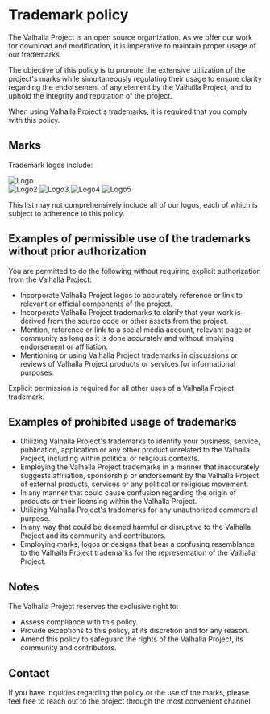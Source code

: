 # Trademark policy
The Valhalla Project is an open source organization. As we offer our work for download and modification, it is imperative to maintain proper usage of our trademarks.  

The objective of this policy is to promote the extensive utilization of the project's marks while simultaneously regulating their usage to ensure clarity regarding the endorsement of any element by the Valhalla Project, and to uphold the integrity and reputation of the project.  

When using Valhalla Project's trademarks, it is required that you comply with this policy.  

## Marks

Trademark logos include:  

![Logo](https://www.dropbox.com/s/eix9x36lu4wy2ch/logo.png?raw=1)  
![Logo2](https://www.dropbox.com/scl/fi/f4pajgiafmbhv7k1mpziw/valknut.png?rlkey=ptgz76iww438tfb8x0z38ph5x&raw=1)
![Logo3](https://www.dropbox.com/scl/fi/bk8nxmoaxmuirbz8re3uo/logo_folk.png?rlkey=92lrlk2hwxxs7bxypm3p3dgxf&raw=1)
![Logo4](https://www.dropbox.com/scl/fi/kzx7hykd9bkq6j1hk1vfq/logo_diff3.png?rlkey=cjhwxz1aq9mo59hxt2682jlyx&raw=1)
![Logo5](https://www.dropbox.com/scl/fi/4rz5prjq3deyk0mlvmp7e/logo_diff2.png?rlkey=3bfgvm3ugzhy7kdepofvt9z4k&raw=1)

This list may not comprehensively include all of our logos, each of which is subject to adherence to this policy.  

## Examples of permissible use of the trademarks without prior authorization
You are permitted to do the following without requiring explicit authorization from the Valhalla Project:
- Incorporate Valhalla Project logos to accurately reference or link to relevant or official components of the project.
- Incorporate Valhalla Project trademarks to clarify that your work is derived from the source code or other assets from the project.
- Mention, reference or link to a social media account, relevant page or community as long as it is done accurately and without implying endorsement or affiliation.
- Mentioning or using Valhalla Project trademarks in discussions or reviews of Valhalla Project products or services for informational purposes.

Explicit permission is required for all other uses of a Valhalla Project trademark.

## Examples of prohibited usage of trademarks
- Utilizing Valhalla Project's trademarks to identify your business, service, publication, application or any other product unrelated to the Valhalla Project, including within political or religious contexts.
- Employing the Valhalla Project trademarks in a manner that inaccurately suggests affiliation, sponsorship or endorsement by the Valhalla Project of external products, services or any political or religious movement.
- In any manner that could cause confusion regarding the origin of products or their licensing within the Valhalla Project.
- Utilizing Valhalla Project's trademarks for any unauthorized commercial purpose.
- In any way that could be deemed harmful or disruptive to the Valhalla Project and its community and contributors.
- Employing marks, logos or designs that bear a confusing resemblance to the Valhalla Project trademarks for the representation of the Valhalla Project.

## Notes
The Valhalla Project reserves the exclusive right to:
- Assess compliance with this policy.
- Provide exceptions to this policy, at its discretion and for any reason.
- Amend this policy to safeguard the rights of the Valhalla Project, its community and contributors.

## Contact
If you have inquiries regarding the policy or the use of the marks, please feel free to reach out to the project through the most convenient channel.
